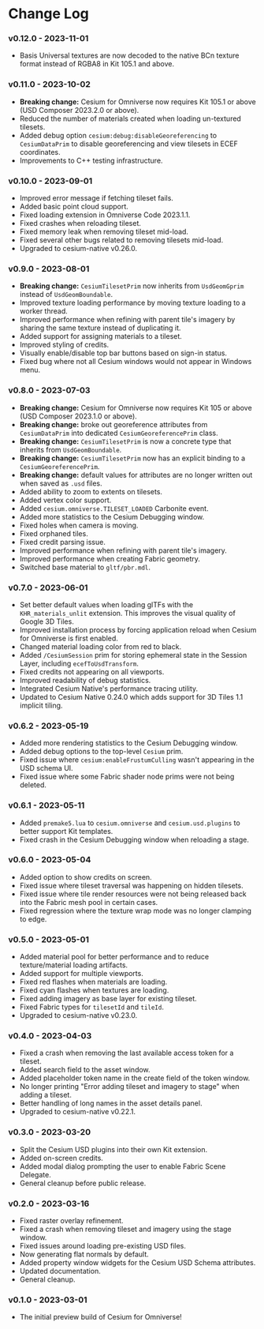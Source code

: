 # Change Log

### v0.12.0 - 2023-11-01

* Basis Universal textures are now decoded to the native BCn texture format instead of RGBA8 in Kit 105.1 and above.

### v0.11.0 - 2023-10-02

* **Breaking change:** Cesium for Omniverse now requires Kit 105.1 or above (USD Composer 2023.2.0 or above).
* Reduced the number of materials created when loading un-textured tilesets.
* Added debug option `cesium:debug:disableGeoreferencing` to `CesiumDataPrim` to disable georeferencing and view tilesets in ECEF coordinates.
* Improvements to C++ testing infrastructure.

### v0.10.0 - 2023-09-01

* Improved error message if fetching tileset fails.
* Added basic point cloud support.
* Fixed loading extension in Omniverse Code 2023.1.1.
* Fixed crashes when reloading tileset.
* Fixed memory leak when removing tileset mid-load.
* Fixed several other bugs related to removing tilesets mid-load.
* Upgraded to cesium-native v0.26.0.

### v0.9.0 - 2023-08-01

* **Breaking change:** `CesiumTilesetPrim` now inherits from `UsdGeomGprim` instead of `UsdGeomBoundable`.
* Improved texture loading performance by moving texture loading to a worker thread.
* Improved performance when refining with parent tile's imagery by sharing the same texture instead of duplicating it.
* Added support for assigning materials to a tileset.
* Improved styling of credits.
* Visually enable/disable top bar buttons based on sign-in status.
* Fixed bug where not all Cesium windows would not appear in Windows menu.

### v0.8.0 - 2023-07-03

* **Breaking change:** Cesium for Omniverse now requires Kit 105 or above (USD Composer 2023.1.0 or above).
* **Breaking change:** broke out georeference attributes from `CesiumDataPrim` into dedicated `CesiumGeoreferencePrim` class.
* **Breaking change:** `CesiumTilesetPrim` is now a concrete type that inherits from `UsdGeomBoundable`.
* **Breaking change:** `CesiumTilesetPrim` now has an explicit binding to a `CesiumGeoreferencePrim`.
* **Breaking change:** default values for attributes are no longer written out when saved as `.usd` files.
* Added ability to zoom to extents on tilesets.
* Added vertex color support.
* Added `cesium.omniverse.TILESET_LOADED` Carbonite event.
* Added more statistics to the Cesium Debugging window.
* Fixed holes when camera is moving.
* Fixed orphaned tiles.
* Fixed credit parsing issue.
* Improved performance when refining with parent tile's imagery.
* Improved performance when creating Fabric geometry.
* Switched base material to `gltf/pbr.mdl`.

### v0.7.0 - 2023-06-01

* Set better default values when loading glTFs with the `KHR_materials_unlit` extension. This improves the visual quality of Google 3D Tiles.
* Improved installation process by forcing application reload when Cesium for Omniverse is first enabled.
* Changed material loading color from red to black.
* Added `/CesiumSession` prim for storing ephemeral state in the Session Layer, including `ecefToUsdTransform`.
* Fixed credits not appearing on all viewports.
* Improved readability of debug statistics.
* Integrated Cesium Native's performance tracing utility.
* Updated to Cesium Native 0.24.0 which adds support for 3D Tiles 1.1 implicit tiling.

### v0.6.2 - 2023-05-19

* Added more rendering statistics to the Cesium Debugging window.
* Added debug options to the top-level `Cesium` prim.
* Fixed issue where `cesium:enableFrustumCulling` wasn't appearing in the USD schema UI.
* Fixed issue where some Fabric shader node prims were not being deleted.

### v0.6.1 - 2023-05-11

* Added `premake5.lua` to `cesium.omniverse` and `cesium.usd.plugins` to better support Kit templates.
* Fixed crash in the Cesium Debugging window when reloading a stage.

### v0.6.0 - 2023-05-04

* Added option to show credits on screen.
* Fixed issue where tileset traversal was happening on hidden tilesets.
* Fixed issue where tile render resources were not being released back into the Fabric mesh pool in certain cases.
* Fixed regression where the texture wrap mode was no longer clamping to edge.

### v0.5.0 - 2023-05-01

* Added material pool for better performance and to reduce texture/material loading artifacts.
* Added support for multiple viewports.
* Fixed red flashes when materials are loading.
* Fixed cyan flashes when textures are loading.
* Fixed adding imagery as base layer for existing tileset.
* Fixed Fabric types for `tilesetId` and `tileId`.
* Upgraded to cesium-native v0.23.0.

### v0.4.0 - 2023-04-03

* Fixed a crash when removing the last available access token for a tileset.
* Added search field to the asset window.
* Added placeholder token name in the create field of the token window.
* No longer printing "Error adding tileset and imagery to stage" when adding a tileset.
* Better handling of long names in the asset details panel.
* Upgraded to cesium-native v0.22.1.

### v0.3.0 - 2023-03-20

* Split the Cesium USD plugins into their own Kit extension.
* Added on-screen credits.
* Added modal dialog prompting the user to enable Fabric Scene Delegate.
* General cleanup before public release.

### v0.2.0 - 2023-03-16

* Fixed raster overlay refinement.
* Fixed a crash when removing tileset and imagery using the stage window.
* Fixed issues around loading pre-existing USD files.
* Now generating flat normals by default.
* Added property window widgets for the Cesium USD Schema attributes.
* Updated documentation.
* General cleanup.

### v0.1.0 - 2023-03-01

* The initial preview build of Cesium for Omniverse!
